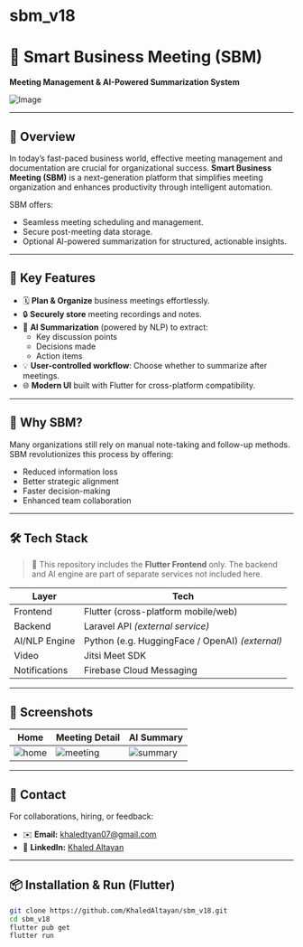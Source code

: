 # sbm_v18

# 🧠 Smart Business Meeting (SBM)

**Meeting Management & AI-Powered Summarization System**

![Image](https://github.com/user-attachments/assets/b56ffa05-bfd0-4e24-89dd-d9a7651c7c9e)

---

## 📌 Overview

In today’s fast-paced business world, effective meeting management and documentation are crucial for organizational success. **Smart Business Meeting (SBM)** is a next-generation platform that simplifies meeting organization and enhances productivity through intelligent automation.

SBM offers:
- Seamless meeting scheduling and management.
- Secure post-meeting data storage.
- Optional AI-powered summarization for structured, actionable insights.

---

## 🚀 Key Features

- 🗓️ **Plan & Organize** business meetings effortlessly.
- 🔒 **Securely store** meeting recordings and notes.
- 🧠 **AI Summarization** (powered by NLP) to extract:
  - Key discussion points
  - Decisions made
  - Action items
- 💡 **User-controlled workflow**: Choose whether to summarize after meetings.
- 🌐 **Modern UI** built with Flutter for cross-platform compatibility.

---

## 🎯 Why SBM?

Many organizations still rely on manual note-taking and follow-up methods. SBM revolutionizes this process by offering:
- Reduced information loss
- Better strategic alignment
- Faster decision-making
- Enhanced team collaboration

---

## 🛠️ Tech Stack

> 🔹 This repository includes the **Flutter Frontend** only. The backend and AI engine are part of separate services not included here.

| Layer         | Tech                                  |
|---------------|----------------------------------------|
| Frontend      | Flutter (cross-platform mobile/web)   |
| Backend       | Laravel API *(external service)*       |
| AI/NLP Engine | Python (e.g. HuggingFace / OpenAI) *(external)* |
| Video         | Jitsi Meet SDK                        |
| Notifications | Firebase Cloud Messaging              |

---

## 📸 Screenshots

| Home | Meeting Detail | AI Summary |
|------|----------------|------------|
| ![home](https://github.com/user-attachments/assets/03380d35-de58-4512-b9bb-0cf8a40bc5a3)| ![meeting](https://github.com/user-attachments/assets/1c4498d2-b9c9-46c8-a835-52f5f22fd9b7) | ![summary](https://github.com/user-attachments/assets/f360a450-bb4c-4981-be17-738abdbec671) |

---


## 🤝 Contact  
For collaborations, hiring, or feedback:

- ✉️ **Email:** khaledtyan07@gmail.com  
- 💼 **LinkedIn:** [Khaled Altayan](https://www.linkedin.com/in/khaled-altayan-8a2b8b252/)  


---

## 📦 Installation & Run (Flutter)

```bash
git clone https://github.com/KhaledAltayan/sbm_v18.git
cd sbm_v18
flutter pub get
flutter run
